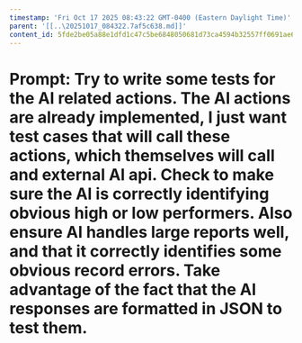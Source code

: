 ```yaml
---
timestamp: 'Fri Oct 17 2025 08:43:22 GMT-0400 (Eastern Daylight Time)'
parent: '[[..\20251017_084322.7af5c638.md]]'
content_id: 5fde2be05a88e1dfd1c47c5be6848050681d73ca4594b32557ff0691ae6a67c8
---
```


# Prompt: Try to write some tests for the AI related actions. The AI actions are already implemented, I just want test cases that will call these actions, which themselves will call and external AI api. Check to make sure the AI is correctly identifying obvious high or low performers. Also ensure AI handles large reports well, and that it correctly identifies some obvious record errors. Take advantage of the fact that the AI responses are formatted in JSON to test them.
